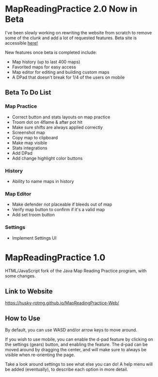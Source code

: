# MapReadingPractice 2.0 Now in Beta
I've been slowly working on rewriting the website from scratch to remove some of the clunk and add a lot of requested features.
Beta site is accessible [here!](https://husky-rotmg.github.io/MapReadingPractice-Web/beta)

New features once beta is completed include:
- Map history (up to last 400 maps)
- Favorited maps for easy access
- Map editor for editing and building custom maps
- A DPad that doesn't break for 1/4 of the users on mobile

## Beta To Do List

### Map Practice
- Correct button and stats layouts on map practice
- Troom dot on 4flame & after pot hit
- Make sure shifts are always applied correctly
- Screenshot map
- Copy map to clipboard
- Make map visible
- Stats integrations
- Add DPad
- Add change highlight color buttons

### History
- Ability to name maps in history

### Map Editor
- Make defender not placeable if bleeds out of map
- Verify map button to confirm if it's a valid map
- Add set troom button

### Settings
- Implement Settings UI

# MapReadingPractice 1.0
HTML/JavaScript fork of the Java Map Reading Practice program, with some changes.

## Link to Website
https://husky-rotmg.github.io/MapReadingPractice-Web/

## How to Use
By default, you can use WASD and/or arrow keys to move around. 

If you wish to use mobile, you can enable the d-pad feature by clicking on the settings (gears) button, and enabling the feature. The d-pad can be moved around by dragging the center, and will make sure to always be visible when re-orienting the page.

Take a look around settings to see what else you can do! A help menu will be added (eventually), to describe each option in more detail.

#

